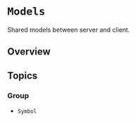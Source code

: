 # ``Models``

Shared models between server and client.

## Overview


## Topics

### <!--@START_MENU_TOKEN@-->Group<!--@END_MENU_TOKEN@-->

- ``Symbol``
